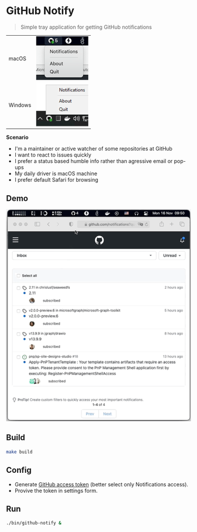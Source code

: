# GitHub Notify

> Simple tray application for getting GitHub notifications

| | |
|-|-|
| macOS | ![systray_macOS](./assets/systray_macOS.png) |
| Windows | ![systray_Windows](./assets/systray_Windows.png) |

**Scenario**

- I'm a maintainer or active watcher of some repositories at GitHub
- I want to react to issues quickly
- I prefer a status based humble info rather than agressive email or pop-ups
- My daily driver is macOS machine
- I prefer default Safari for browsing

## Demo

![demo](./assets/demo.gif)

## Build

```bash
make build
```

## Config

- Generate [GitHub access token](https://github.com/settings/tokens) (better select only Notifications access).
- Provive the token in settings form.

## Run

```bash
./bin/github-notify &
```
